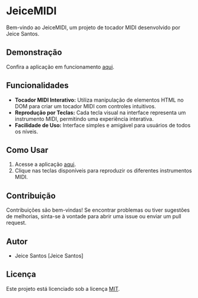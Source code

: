 # JeiceMIDI

Bem-vindo ao JeiceMIDI, um projeto de tocador MIDI desenvolvido por Jeice Santos.

## Demonstração

Confira a aplicação em funcionamento [aqui](https://jeice-midi.vercel.app/).

## Funcionalidades

- **Tocador MIDI Interativo:** Utiliza manipulação de elementos HTML no DOM para criar um tocador MIDI com controles intuitivos.
- **Reprodução por Teclas:** Cada tecla visual na interface representa um instrumento MIDI, permitindo uma experiência interativa.
- **Facilidade de Uso:** Interface simples e amigável para usuários de todos os níveis.

## Como Usar

1. Acesse a aplicação [aqui](https://jeice-midi.vercel.app/).
2. Clique nas teclas disponíveis para reproduzir os diferentes instrumentos MIDI.

## Contribuição

Contribuições são bem-vindas! Se encontrar problemas ou tiver sugestões de melhorias, sinta-se à vontade para abrir uma issue ou enviar um pull request.

## Autor

- Jeice Santos [Jeice Santos]

## Licença

Este projeto está licenciado sob a licença [MIT](LICENSE.md).

